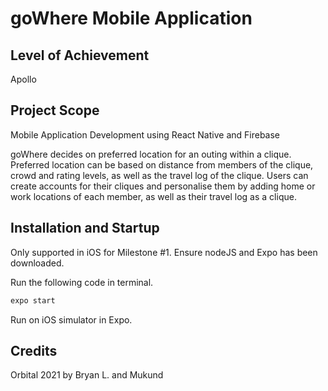 # goWhere Mobile Application

## Level of Achievement

Apollo

## Project Scope

Mobile Application Development using React Native and Firebase

goWhere decides on preferred location for an outing within a clique. Preferred location can be based on distance from members of the clique, crowd and rating levels, as well as the travel log of the clique. Users can create accounts for their cliques and personalise them by adding home or work locations of each member, as well as their travel log as a clique.

## Installation and Startup

Only supported in iOS for Milestone #1.
Ensure nodeJS and Expo has been downloaded.

Run the following code in terminal.

```bash
expo start
```

Run on iOS simulator in Expo.

## Credits

Orbital 2021 by Bryan L. and Mukund
